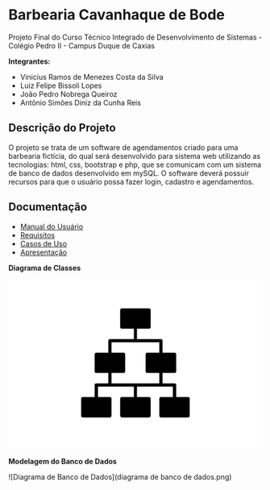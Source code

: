 # Barbearia Cavanhaque de Bode

Projeto Final do Curso Técnico Integrado de Desenvolvimento de Sistemas - Colégio Pedro II - Campus Duque de Caxias

**Integrantes:**
 - Vinicius Ramos de Menezes Costa da Silva   
 - Luiz Felipe Bissoli Lopes   
 - João Pedro Nobrega Queiroz
 - Antônio Simões Diniz da Cunha Reis

 ## Descrição do Projeto

O projeto se trata de um software de agendamentos criado para uma barbearia fictícia, do qual será desenvolvido para sistema web utilizando as tecnologias: html, css, bootstrap e php, que se comunicam com um sistema de banco de dados desenvolvido em mySQL. O software deverá possuir recursos para que o usuário possa fazer login, cadastro e agendamentos.

## Documentação

- [Manual do Usuário](manual.md)
- [Requisitos](requisitos.md)
- [Casos de Uso](casos-de-uso.md)
- [Apresentação](apresentacao.pdf)

**Diagrama de Classes**

![Diagrama de Classes](diagrama-exemplo.png)

**Modelagem do Banco de Dados**

![Diagrama de Banco de Dados](diagrama de banco de dados.png)

